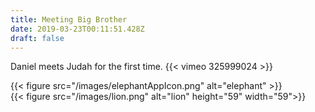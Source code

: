 ```yaml
---
title: Meeting Big Brother
date: 2019-03-23T00:11:51.428Z
draft: false
---
```

Daniel meets Judah for the first time.
{{< vimeo 325999024 >}}

<div class="row">
  <div class="column">
   {{< figure src="/images/elephantAppIcon.png" alt="elephant" >}}
  </div>
  <div class="column">
    {{< figure src="/images/lion.png" alt="lion" height="59" width="59">}}
  </div>
</div>
